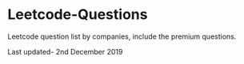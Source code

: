 # Leetcode-Questions
Leetcode question list by companies, include the premium questions.

Last updated- 2nd December 2019
